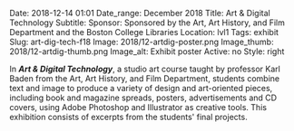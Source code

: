 Date: 2018-12-14 01:01 
Date_range: December 2018
Title: Art & Digital Technology 
Subtitle: 
Sponsor: Sponsored by the Art, Art History, and Film Department and the Boston College Libraries
Location: lvl1
Tags: exhibit
Slug: art-dig-tech-f18
Image: 2018/12-artdig-poster.png
Image_thumb: 2018/12-artdig-thumb.png
Image_alt: Exhibit poster
Active: no
Style: right

In <strong><em>Art & Digital Technology</em></strong>, a studio art course taught by professor Karl Baden from the Art, Art History, and Film Department, students combine text and image to produce a variety of design and art-oriented pieces, including book and magazine spreads, posters, advertisements and CD covers, using Adobe Photoshop and Illustrator as creative tools. This exhibition consists of excerpts from the students' final projects.